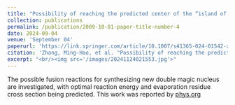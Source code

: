 ```yaml
---
title: "Possibility of reaching the predicted center of the “island of stability” via the radioactive beam-induced fusion reactions"
collection: publications
permalink: /publication/2009-10-01-paper-title-number-4
date: 2024-09-04
venue: 'September 04'
paperurl: 'https://link.springer.com/article/10.1007/s41365-024-01542-x'
citation: 'Zhang, Ming-Hao, et al. "Possibility of reaching the predicted center of the “island of stability” via the radioactive beam-induced fusion reactions."  Nuclear Science and Techniques 36.9 (2024): 95.'
excerpt: "<br/><img src='/images/20241124021553.jpg'>"
---
```


The possible fusion reactions for synthesizing new double magic nucleus are investigated, with optimal reaction energy and evaporation residue cross section being predicted. This work was reported by [phys.org](https://phys.org/news/2024-09-fusion-reactions-superheavy-nuclei-unique.html)
